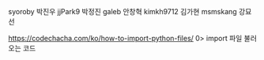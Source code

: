 syoroby 박진우
jjPark9 박정진
galeb 안창혁
kimkh9712 김가현
msmskang 강묘선


https://codechacha.com/ko/how-to-import-python-files/ 0> import 파일 불러오는 코드
